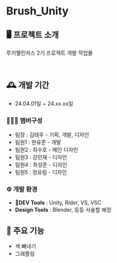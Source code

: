# Brush_Unity


## 🖥️ 프로젝트 소개
루키챌린저스 2기 프로젝트 개발 작업물

<br>

## 🕰️ 개발 기간
* 24.04.01일 ~ 24.xx.xx일

### 🧑‍🤝‍🧑 맴버구성
 - 팀장  : 김태우 - 기획, 개발, 디자인
 - 팀원1 : 한유준 - 개발
 - 팀원2 : 최수호 - 메인 디자인
 - 팀원3 : 강민재 - 디자인
 - 팀원4 : 최성준 - 디자인
 - 팀원5 : 정유림 - 디자인

### ⚙️ 개발 환경
- **DEV Tools** : Unity, Rider, VS, VSC
- **Design Tools** : Blender, 등등 서술할 예정

## 📌 주요 기능
 - 색 뺴내기
 - 그래플링
